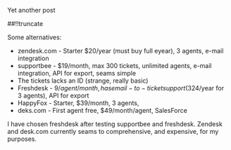 Yet another post

[meta:author]: <> (Jonas Colmsjo)
[meta:title]: <> (Hosted-helpdesk.md)
[meta:date]: <> (2012-01-01)
[meta:nested:key]: <> (Metadata value)

##!!truncate


Some alternatives:

* zendesk.com - Starter $20/year (must buy full eyear), 3 agents, e-mail integration
* supportbee - $19/month, max 300 tickets, unlimited agents, e-mail integration, API for export, seams simple
 * The tickets lacks an ID (strange, really basic)
* Freshdesk - $9/agent/month, has email-to-ticket support ($324/year for 3 agents), API for export
* HappyFox - Starter, $39/month, 3 agents, 
* deks.com - First agent free, $49/month/agent, SalesForce

I have chosen freshdesk after testing supportbee and freshdesk. Zendesk and desk.com currently seams to comprehensive, and expensive, for my purposes.
